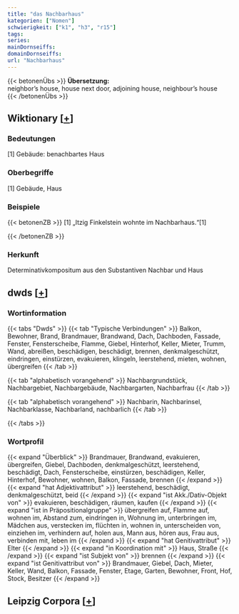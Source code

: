 ```yaml
---
title: "das Nachbarhaus"
kategorien: ["Nomen"]
schwierigkeit: ["k1", "h3", "r15"]
tags:
series:
mainDornseiffs:
domainDornseiffs:
url: "Nachbarhaus"
---
```


{{< betonenÜbs >}}
**Übersetzung:**  
neighbor’s house, house next door, adjoining  house, neighbour’s house  
{{< /betonenÜbs >}}

## Wiktionary [[+](https://de.wiktionary.org/wiki/Nachbarhaus)]

### Bedeutungen
[1] Gebäude: benachbartes Haus  

### Oberbegriffe
[1] Gebäude, Haus  

### Beispiele
{{< betonenZB >}}
[1] „Itzig Finkelstein wohnte im Nachbarhaus.“[1]  

{{< /betonenZB >}}
### Herkunft
Determinativkompositum aus den Substantiven Nachbar und Haus  



## dwds [[+](https://www.dwds.de/wb/Nachbarhaus)]

### Wortinformation
{{< tabs "Dwds" >}}
{{< tab "Typische Verbindungen" >}}
Balkon, Bewohner, Brand, Brandmauer, Brandwand, Dach, Dachboden, Fassade, Fenster, Fensterscheibe, Flamme, Giebel, Hinterhof, Keller, Mieter, Trumm, Wand, abreißen, beschädigen, beschädigt, brennen, denkmalgeschützt, eindringen, einstürzen, evakuieren, klingeln, leerstehend, mieten, wohnen, übergreifen
{{< /tab >}}

{{< tab "alphabetisch vorangehend" >}}
Nachbargrundstück, Nachbargebiet, Nachbargebäude, Nachbargarten, Nachbarfrau
{{< /tab >}}

{{< tab "alphabetisch vorangehend" >}}
Nachbarin, Nachbarinsel, Nachbarklasse, Nachbarland, nachbarlich
{{< /tab >}}

{{< /tabs >}}

### Wortprofil
{{< expand "Überblick" >}} Brandmauer, Brandwand, evakuieren, übergreifen, Giebel, Dachboden, denkmalgeschützt, leerstehend, beschädigt, Dach, Fensterscheibe, einstürzen, beschädigen, Keller, Hinterhof, Bewohner, wohnen, Balkon, Fassade, brennen {{< /expand >}}
{{< expand "hat Adjektivattribut" >}} leerstehend, beschädigt, denkmalgeschützt, beid {{< /expand >}}
{{< expand "ist Akk./Dativ-Objekt von" >}} evakuieren, beschädigen, räumen, kaufen {{< /expand >}}
{{< expand "ist in Präpositionalgruppe" >}} übergreifen auf, Flamme auf, wohnen im, Abstand zum, eindringen in, Wohnung im, unterbringen im, Mädchen aus, verstecken im, flüchten in, wohnen in, unterscheiden von, einziehen im, verhindern auf, holen aus, Mann aus, hören aus, Frau aus, verbinden mit, leben im {{< /expand >}}
{{< expand "hat Genitivattribut" >}} Elter {{< /expand >}}
{{< expand "in Koordination mit" >}} Haus, Straße {{< /expand >}}
{{< expand "ist Subjekt von" >}} brennen {{< /expand >}}
{{< expand "ist Genitivattribut von" >}} Brandmauer, Giebel, Dach, Mieter, Keller, Wand, Balkon, Fassade, Fenster, Etage, Garten, Bewohner, Front, Hof, Stock, Besitzer {{< /expand >}}

## Leipzig Corpora [[+](https://corpora.uni-leipzig.de/en/res?word=Nachbarhaus&corpusId=deu_newscrawl-public_2018)]


